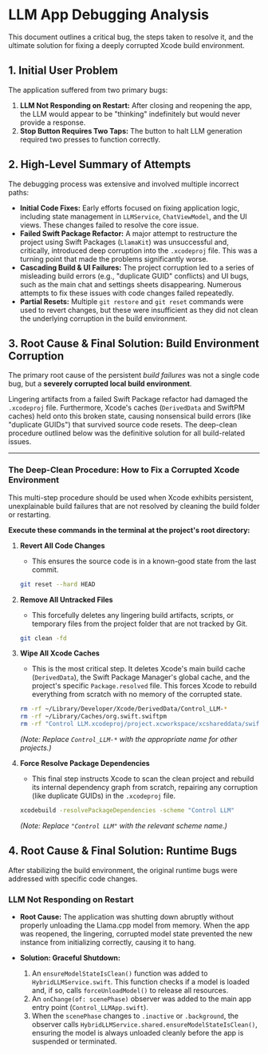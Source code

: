 # LLM App Debugging Analysis

This document outlines a critical bug, the steps taken to resolve it, and the ultimate solution for fixing a deeply corrupted Xcode build environment.

## 1. Initial User Problem

The application suffered from two primary bugs:
1.  **LLM Not Responding on Restart:** After closing and reopening the app, the LLM would appear to be "thinking" indefinitely but would never provide a response.
2.  **Stop Button Requires Two Taps:** The button to halt LLM generation required two presses to function correctly.

## 2. High-Level Summary of Attempts

The debugging process was extensive and involved multiple incorrect paths:
*   **Initial Code Fixes:** Early efforts focused on fixing application logic, including state management in `LLMService`, `ChatViewModel`, and the UI views. These changes failed to resolve the core issue.
*   **Failed Swift Package Refactor:** A major attempt to restructure the project using Swift Packages (`LlamaKit`) was unsuccessful and, critically, introduced deep corruption into the `.xcodeproj` file. This was a turning point that made the problems significantly worse.
*   **Cascading Build & UI Failures:** The project corruption led to a series of misleading build errors (e.g., "duplicate GUID" conflicts) and UI bugs, such as the main chat and settings sheets disappearing. Numerous attempts to fix these issues with code changes failed repeatedly.
*   **Partial Resets:** Multiple `git restore` and `git reset` commands were used to revert changes, but these were insufficient as they did not clean the underlying corruption in the build environment.

## 3. Root Cause & Final Solution: Build Environment Corruption

The primary root cause of the persistent *build failures* was not a single code bug, but a **severely corrupted local build environment**.

Lingering artifacts from a failed Swift Package refactor had damaged the `.xcodeproj` file. Furthermore, Xcode's caches (`DerivedData` and SwiftPM caches) held onto this broken state, causing nonsensical build errors (like "duplicate GUIDs") that survived source code resets. The deep-clean procedure outlined below was the definitive solution for all build-related issues.

---

### The Deep-Clean Procedure: How to Fix a Corrupted Xcode Environment

This multi-step procedure should be used when Xcode exhibits persistent, unexplainable build failures that are not resolved by cleaning the build folder or restarting.

**Execute these commands in the terminal at the project's root directory:**

1.  **Revert All Code Changes**
    *   This ensures the source code is in a known-good state from the last commit.
    ```bash
    git reset --hard HEAD
    ```

2.  **Remove All Untracked Files**
    *   This forcefully deletes any lingering build artifacts, scripts, or temporary files from the project folder that are not tracked by Git.
    ```bash
    git clean -fd
    ```

3.  **Wipe All Xcode Caches**
    *   This is the most critical step. It deletes Xcode's main build cache (`DerivedData`), the Swift Package Manager's global cache, and the project's specific `Package.resolved` file. This forces Xcode to rebuild everything from scratch with no memory of the corrupted state.
    ```bash
    rm -rf ~/Library/Developer/Xcode/DerivedData/Control_LLM-* 
    rm -rf ~/Library/Caches/org.swift.swiftpm 
    rm -rf "Control LLM.xcodeproj/project.xcworkspace/xcshareddata/swiftpm/Package.resolved"
    ```
    *(Note: Replace `Control_LLM-*` with the appropriate name for other projects.)*

4.  **Force Resolve Package Dependencies**
    *   This final step instructs Xcode to scan the clean project and rebuild its internal dependency graph from scratch, repairing any corruption (like duplicate GUIDs) in the `.xcodeproj` file.
    ```bash
    xcodebuild -resolvePackageDependencies -scheme "Control LLM"
    ```
    *(Note: Replace `"Control LLM"` with the relevant scheme name.)*

## 4. Root Cause & Final Solution: Runtime Bugs

After stabilizing the build environment, the original runtime bugs were addressed with specific code changes.

### LLM Not Responding on Restart

*   **Root Cause:** The application was shutting down abruptly without properly unloading the Llama.cpp model from memory. When the app was reopened, the lingering, corrupted model state prevented the new instance from initializing correctly, causing it to hang.

*   **Solution: Graceful Shutdown:**
    1.  An `ensureModelStateIsClean()` function was added to `HybridLLMService.swift`. This function checks if a model is loaded and, if so, calls `forceUnloadModel()` to release all resources.
    2.  An `onChange(of: scenePhase)` observer was added to the main app entry point (`Control_LLMApp.swift`).
    3.  When the `scenePhase` changes to `.inactive` or `.background`, the observer calls `HybridLLMService.shared.ensureModelStateIsClean()`, ensuring the model is always unloaded cleanly before the app is suspended or terminated.
